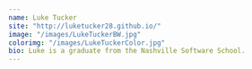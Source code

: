 ```yaml
---
name: Luke Tucker
site: "http://luketucker28.github.io/"
image: "/images/LukeTuckerBW.jpg"
colorimg: "/images/LukeTuckerColor.jpg"
bio: Luke is a graduate from the Nashville Software School.
---
```

